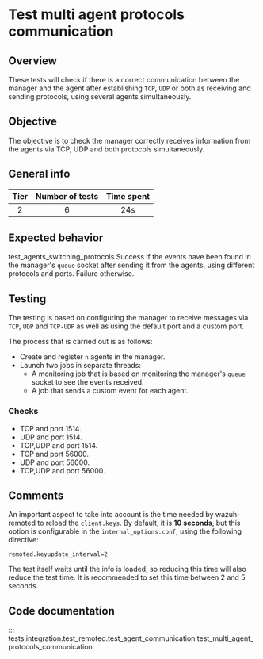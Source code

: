 # Test multi agent protocols communication

## Overview

These tests will check if there is a correct communication between the manager and the agent after establishing `TCP`,
`UDP` or both as receiving and sending protocols, using several agents simultaneously.

## Objective

The objective is to check the manager correctly receives information from the agents via TCP, UDP and both
protocols simultaneously.

## General info

|Tier | Number of tests | Time spent |
|:--:|:--:|:--:|
| 2 | 6 | 24s |

## Expected behavior
test_agents_switching_protocols
Success if the events have been found in the manager's `queue` socket after sending it from the agents, using different
protocols and ports. Failure otherwise.

## Testing

The testing is based on configuring the manager to receive messages via `TCP`, `UDP` and `TCP-UDP` as well
as using the default port and a custom port.

The process that is carried out is as follows:

- Create and register `n` agents in the manager.
- Launch two jobs in separate threads:
   - A monitoring job that is based on monitoring the manager's  `queue` socket to see the events received.
   - A job that sends a custom event for each agent.

### Checks

- TCP and port 1514.
- UDP and port 1514.
- TCP,UDP and port 1514.
- TCP and port 56000.
- UDP and port 56000.
- TCP,UDP and port 56000.

## Comments

An important aspect to take into account is the time needed by wazuh-remoted to reload the `client.keys`.
By default, it is **10 seconds**, but this option is configurable in the `internal_options.conf`, using the
following directive:

```
remoted.keyupdate_interval=2
```

The test itself waits until the info is loaded, so reducing this time will also reduce the test time.
It is recommended to set this time between 2 and 5 seconds.

## Code documentation
::: tests.integration.test_remoted.test_agent_communication.test_multi_agent_protocols_communication
